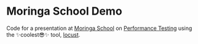 # Moringa School Demo

Code for a presentation at [Moringa School](https://moringaschool.com/) on [Performance Testing](https://www.wikiwand.com/en/Software_performance_testing) using the :sparkles:coolest:sunglasses::sparkles: tool, [locust](https://locust.io/).
